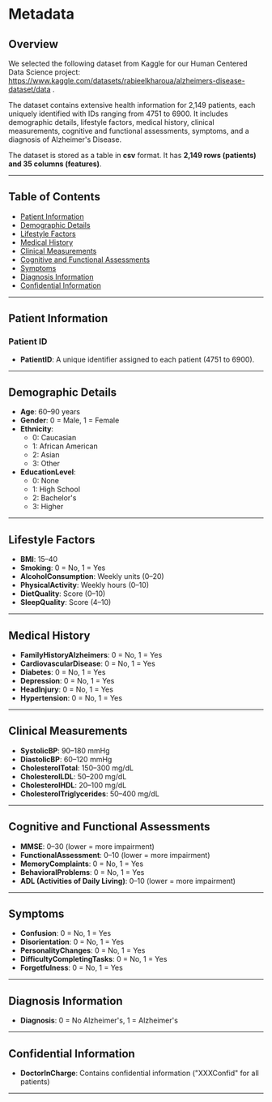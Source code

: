 # Metadata

## Overview

We selected the following dataset from Kaggle for our Human Centered Data Science project: https://www.kaggle.com/datasets/rabieelkharoua/alzheimers-disease-dataset/data .

The dataset contains extensive health information for 2,149 patients, each uniquely identified with IDs ranging from 4751 to 6900. It includes demographic details, lifestyle factors, medical history, clinical measurements, cognitive and functional assessments, symptoms, and a diagnosis of Alzheimer's Disease.

The dataset is stored as a table in **csv** format. It has **2,149 rows (patients) and 35 columns (features)**.

---

## Table of Contents
- [Patient Information](#patient-information)
- [Demographic Details](#demographic-details)
- [Lifestyle Factors](#lifestyle-factors)
- [Medical History](#medical-history)
- [Clinical Measurements](#clinical-measurements)
- [Cognitive and Functional Assessments](#cognitive-and-functional-assessments)
- [Symptoms](#symptoms)
- [Diagnosis Information](#diagnosis-information)
- [Confidential Information](#confidential-information)

---

## Patient Information

### Patient ID
- **PatientID**: A unique identifier assigned to each patient (4751 to 6900).

---

## Demographic Details
- **Age**: 60–90 years  
- **Gender**: 0 = Male, 1 = Female  
- **Ethnicity**:
  - 0: Caucasian  
  - 1: African American  
  - 2: Asian  
  - 3: Other  
- **EducationLevel**:
  - 0: None  
  - 1: High School  
  - 2: Bachelor's  
  - 3: Higher  

---

## Lifestyle Factors
- **BMI**: 15–40  
- **Smoking**: 0 = No, 1 = Yes  
- **AlcoholConsumption**: Weekly units (0–20)  
- **PhysicalActivity**: Weekly hours (0–10)  
- **DietQuality**: Score (0–10)  
- **SleepQuality**: Score (4–10)  

---

## Medical History
- **FamilyHistoryAlzheimers**: 0 = No, 1 = Yes  
- **CardiovascularDisease**: 0 = No, 1 = Yes  
- **Diabetes**: 0 = No, 1 = Yes  
- **Depression**: 0 = No, 1 = Yes  
- **HeadInjury**: 0 = No, 1 = Yes  
- **Hypertension**: 0 = No, 1 = Yes  

---

## Clinical Measurements
- **SystolicBP**: 90–180 mmHg  
- **DiastolicBP**: 60–120 mmHg  
- **CholesterolTotal**: 150–300 mg/dL  
- **CholesterolLDL**: 50–200 mg/dL  
- **CholesterolHDL**: 20–100 mg/dL  
- **CholesterolTriglycerides**: 50–400 mg/dL  

---

## Cognitive and Functional Assessments
- **MMSE**: 0–30 (lower = more impairment)  
- **FunctionalAssessment**: 0–10 (lower = more impairment)  
- **MemoryComplaints**: 0 = No, 1 = Yes  
- **BehavioralProblems**: 0 = No, 1 = Yes  
- **ADL (Activities of Daily Living)**: 0–10 (lower = more impairment)  

---

## Symptoms
- **Confusion**: 0 = No, 1 = Yes  
- **Disorientation**: 0 = No, 1 = Yes  
- **PersonalityChanges**: 0 = No, 1 = Yes  
- **DifficultyCompletingTasks**: 0 = No, 1 = Yes  
- **Forgetfulness**: 0 = No, 1 = Yes  

---

## Diagnosis Information
- **Diagnosis**: 0 = No Alzheimer's, 1 = Alzheimer's  

---

## Confidential Information
- **DoctorInCharge**: Contains confidential information ("XXXConfid" for all patients)

---

